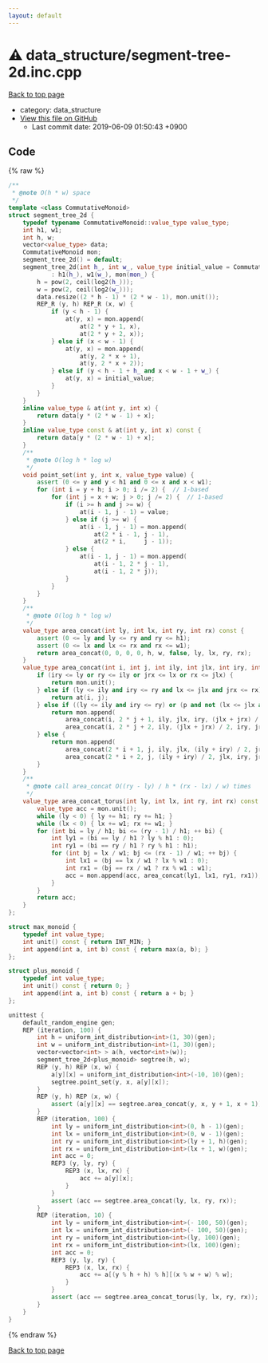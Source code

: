 ```yaml
---
layout: default
---
```


<!-- mathjax config similar to math.stackexchange -->
<script type="text/javascript" async
  src="https://cdnjs.cloudflare.com/ajax/libs/mathjax/2.7.5/MathJax.js?config=TeX-MML-AM_CHTML">
</script>
<script type="text/x-mathjax-config">
  MathJax.Hub.Config({
    TeX: { equationNumbers: { autoNumber: "AMS" }},
    tex2jax: {
      inlineMath: [ ['$','$'] ],
      processEscapes: true
    },
    "HTML-CSS": { matchFontHeight: false },
    displayAlign: "left",
    displayIndent: "2em"
  });
</script>

<script type="text/javascript" src="https://cdnjs.cloudflare.com/ajax/libs/jquery/3.4.1/jquery.min.js"></script>
<script src="https://cdn.jsdelivr.net/npm/jquery-balloon-js@1.1.2/jquery.balloon.min.js" integrity="sha256-ZEYs9VrgAeNuPvs15E39OsyOJaIkXEEt10fzxJ20+2I=" crossorigin="anonymous"></script>
<script type="text/javascript" src="../../assets/js/copy-button.js"></script>
<link rel="stylesheet" href="../../assets/css/copy-button.css" />


# :warning: data_structure/segment-tree-2d.inc.cpp
<a href="../../index.html">Back to top page</a>

* category: data_structure
* <a href="{{ site.github.repository_url }}/blob/master/data_structure/segment-tree-2d.inc.cpp">View this file on GitHub</a>
    - Last commit date: 2019-06-09 01:50:43 +0900




## Code
{% raw %}
```cpp
/**
 * @note O(h * w) space
 */
template <class CommutativeMonoid>
struct segment_tree_2d {
    typedef typename CommutativeMonoid::value_type value_type;
    int h1, w1;
    int h, w;
    vector<value_type> data;
    CommutativeMonoid mon;
    segment_tree_2d() = default;
    segment_tree_2d(int h_, int w_, value_type initial_value = CommutativeMonoid().unit(), CommutativeMonoid const & mon_ = CommutativeMonoid())
            : h1(h_), w1(w_), mon(mon_) {
        h = pow(2, ceil(log2(h_)));
        w = pow(2, ceil(log2(w_)));
        data.resize((2 * h - 1) * (2 * w - 1), mon.unit());
        REP_R (y, h) REP_R (x, w) {
            if (y < h - 1) {
                at(y, x) = mon.append(
                    at(2 * y + 1, x),
                    at(2 * y + 2, x));
            } else if (x < w - 1) {
                at(y, x) = mon.append(
                    at(y, 2 * x + 1),
                    at(y, 2 * x + 2));
            } else if (y < h - 1 + h_ and x < w - 1 + w_) {
                at(y, x) = initial_value;
            }
        }
    }
    inline value_type & at(int y, int x) {
        return data[y * (2 * w - 1) + x];
    }
    inline value_type const & at(int y, int x) const {
        return data[y * (2 * w - 1) + x];
    }
    /**
     * @note O(log h * log w)
     */
    void point_set(int y, int x, value_type value) {
        assert (0 <= y and y < h1 and 0 <= x and x < w1);
        for (int i = y + h; i > 0; i /= 2) {  // 1-based
            for (int j = x + w; j > 0; j /= 2) {  // 1-based
                if (i >= h and j >= w) {
                    at(i - 1, j - 1) = value;
                } else if (j >= w) {
                    at(i - 1, j - 1) = mon.append(
                        at(2 * i - 1, j - 1),
                        at(2 * i,     j - 1));
                } else {
                    at(i - 1, j - 1) = mon.append(
                        at(i - 1, 2 * j - 1),
                        at(i - 1, 2 * j));
                }
            }
        }
    }
    /**
     * @note O(log h * log w)
     */
    value_type area_concat(int ly, int lx, int ry, int rx) const {
        assert (0 <= ly and ly <= ry and ry <= h1);
        assert (0 <= lx and lx <= rx and rx <= w1);
        return area_concat(0, 0, 0, 0, h, w, false, ly, lx, ry, rx);
    }
    value_type area_concat(int i, int j, int ily, int jlx, int iry, int jrx, bool p, int ly, int lx, int ry, int rx) const {
        if (iry <= ly or ry <= ily or jrx <= lx or rx <= jlx) {
            return mon.unit();
        } else if (ly <= ily and iry <= ry and lx <= jlx and jrx <= rx) {
            return at(i, j);
        } else if ((ly <= ily and iry <= ry) or (p and not (lx <= jlx and jrx <= rx))) {
            return mon.append(
                area_concat(i, 2 * j + 1, ily, jlx, iry, (jlx + jrx) / 2, not p, ly, lx, ry, rx),
                area_concat(i, 2 * j + 2, ily, (jlx + jrx) / 2, iry, jrx, not p, ly, lx, ry, rx));
        } else {
            return mon.append(
                area_concat(2 * i + 1, j, ily, jlx, (ily + iry) / 2, jrx, not p, ly, lx, ry, rx),
                area_concat(2 * i + 2, j, (ily + iry) / 2, jlx, iry, jrx, not p, ly, lx, ry, rx));
        }
    }
    /**
     * @note call area_concat O((ry - ly) / h * (rx - lx) / w) times
     */
    value_type area_concat_torus(int ly, int lx, int ry, int rx) const {
        value_type acc = mon.unit();
        while (ly < 0) { ly += h1; ry += h1; }
        while (lx < 0) { lx += w1; rx += w1; }
        for (int bi = ly / h1; bi <= (ry - 1) / h1; ++ bi) {
            int ly1 = (bi == ly / h1 ? ly % h1 : 0);
            int ry1 = (bi == ry / h1 ? ry % h1 : h1);
            for (int bj = lx / w1; bj <= (rx - 1) / w1; ++ bj) {
                int lx1 = (bj == lx / w1 ? lx % w1 : 0);
                int rx1 = (bj == rx / w1 ? rx % w1 : w1);
                acc = mon.append(acc, area_concat(ly1, lx1, ry1, rx1));
            }
        }
        return acc;
    }
};

struct max_monoid {
    typedef int value_type;
    int unit() const { return INT_MIN; }
    int append(int a, int b) const { return max(a, b); }
};

struct plus_monoid {
    typedef int value_type;
    int unit() const { return 0; }
    int append(int a, int b) const { return a + b; }
};

unittest {
    default_random_engine gen;
    REP (iteration, 100) {
        int h = uniform_int_distribution<int>(1, 30)(gen);
        int w = uniform_int_distribution<int>(1, 30)(gen);
        vector<vector<int> > a(h, vector<int>(w));
        segment_tree_2d<plus_monoid> segtree(h, w);
        REP (y, h) REP (x, w) {
            a[y][x] = uniform_int_distribution<int>(-10, 10)(gen);
            segtree.point_set(y, x, a[y][x]);
        }
        REP (y, h) REP (x, w) {
            assert (a[y][x] == segtree.area_concat(y, x, y + 1, x + 1));
        }
        REP (iteration, 100) {
            int ly = uniform_int_distribution<int>(0, h - 1)(gen);
            int lx = uniform_int_distribution<int>(0, w - 1)(gen);
            int ry = uniform_int_distribution<int>(ly + 1, h)(gen);
            int rx = uniform_int_distribution<int>(lx + 1, w)(gen);
            int acc = 0;
            REP3 (y, ly, ry) {
                REP3 (x, lx, rx) {
                    acc += a[y][x];
                }
            }
            assert (acc == segtree.area_concat(ly, lx, ry, rx));
        }
        REP (iteration, 10) {
            int ly = uniform_int_distribution<int>(- 100, 50)(gen);
            int lx = uniform_int_distribution<int>(- 100, 50)(gen);
            int ry = uniform_int_distribution<int>(ly, 100)(gen);
            int rx = uniform_int_distribution<int>(lx, 100)(gen);
            int acc = 0;
            REP3 (y, ly, ry) {
                REP3 (x, lx, rx) {
                    acc += a[(y % h + h) % h][(x % w + w) % w];
                }
            }
            assert (acc == segtree.area_concat_torus(ly, lx, ry, rx));
        }
    }
}

```
{% endraw %}

<a href="../../index.html">Back to top page</a>


